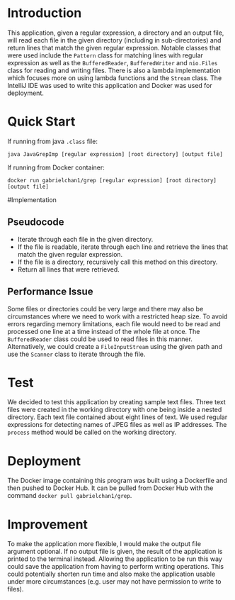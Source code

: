 # Introduction
This application, given a regular expression, a directory and an output file, will read each file in the given 
directory (including in sub-directories) and return lines that match the given regular expression. Notable classes that
were used include the `Pattern` class for matching lines with regular expression as well as the `BufferedReader`, 
`BufferedWriter` and `nio.Files` class for reading and writing files. There is also a lambda implementation which 
focuses more on using lambda functions and the `Stream` class. The IntelliJ IDE was used to write this application
and Docker was used for deployment.

# Quick Start
If running from java `.class` file:
```
java JavaGrepImp [regular expression] [root directory] [output file]
```

If running from Docker container:
```
docker run gabrielchan1/grep [regular expression] [root directory] [output file]
```

#Implementation
## Pseudocode
- Iterate through each file in the given directory.
- If the file is readable, iterate through each line and retrieve the lines that match the given regular expression.
- If the file is a directory, recursively call this method on this directory.
- Return all lines that were retrieved.

## Performance Issue
Some files or directories could be very large and there may also be circumstances where we need to work with a 
restricted heap size. To avoid errors regarding memory limitations, each file would need to be read and processed one 
line at a time instead of the whole file at once. The `BufferedReader` class could be used to read files in this 
manner. Alternatively, we could create a `FileInputStream` using the given path and use the `Scanner` class to iterate
through the file.

# Test
We decided to test this application by creating sample text files. Three text files were created in the working 
directory with one being inside a nested directory. Each text file contained about eight lines of text. We used regular 
expressions for detecting names of JPEG files as well as IP addresses. The `process` method would be called on the
working directory.

# Deployment
The Docker image containing this program was built using a Dockerfile and then pushed to Docker Hub. It can be pulled
from Docker Hub with the command `docker pull gabrielchan1/grep`.

# Improvement
To make the application more flexible, I would make the output file argument optional. If no output file is given, the
result of the application is printed to the terminal instead. Allowing the application to be run this way could save 
the application from having to perform writing operations. This could potentially shorten run time and also make the
application usable under more circumstances (e.g. user may not have permission to write to files).